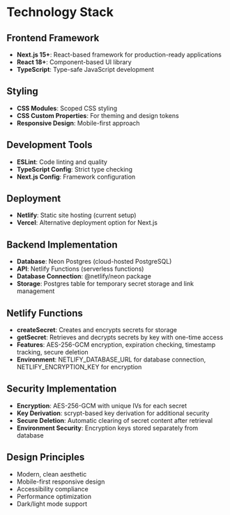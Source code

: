 # Technology Stack

## Frontend Framework
- **Next.js 15+**: React-based framework for production-ready applications
- **React 18+**: Component-based UI library
- **TypeScript**: Type-safe JavaScript development

## Styling
- **CSS Modules**: Scoped CSS styling
- **CSS Custom Properties**: For theming and design tokens
- **Responsive Design**: Mobile-first approach

## Development Tools
- **ESLint**: Code linting and quality
- **TypeScript Config**: Strict type checking
- **Next.js Config**: Framework configuration

## Deployment
- **Netlify**: Static site hosting (current setup)
- **Vercel**: Alternative deployment option for Next.js

## Backend Implementation
- **Database**: Neon Postgres (cloud-hosted PostgreSQL)
- **API**: Netlify Functions (serverless functions)
- **Database Connection**: @netlify/neon package
- **Storage**: Postgres table for temporary secret storage and link management

## Netlify Functions
- **createSecret**: Creates and encrypts secrets for storage
- **getSecret**: Retrieves and decrypts secrets by key with one-time access
- **Features**: AES-256-GCM encryption, expiration checking, timestamp tracking, secure deletion
- **Environment**: NETLIFY_DATABASE_URL for database connection, NETLIFY_ENCRYPTION_KEY for encryption

## Security Implementation
- **Encryption**: AES-256-GCM with unique IVs for each secret
- **Key Derivation**: scrypt-based key derivation for additional security
- **Secure Deletion**: Automatic clearing of secret content after retrieval
- **Environment Security**: Encryption keys stored separately from database

## Design Principles
- Modern, clean aesthetic
- Mobile-first responsive design
- Accessibility compliance
- Performance optimization
- Dark/light mode support
